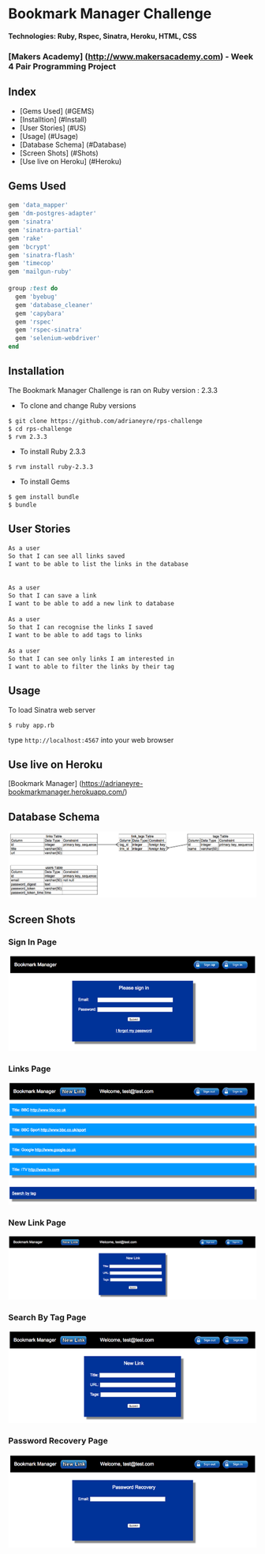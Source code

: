 # Bookmark Manager Challenge
#### Technologies: Ruby, Rspec, Sinatra, Heroku, HTML, CSS
### [Makers Academy] (http://www.makersacademy.com) - Week 4 Pair Programming Project

## Index
* [Gems Used] (#GEMS)
* [Installtion] (#Install)
* [User Stories] (#US)
* [Usage] (#Usage)
* [Database Schema] (#Database)
* [Screen Shots] (#Shots)
* [Use live on Heroku] (#Heroku)

## <a name="GEMS">Gems Used</a>
```ruby
gem 'data_mapper'
gem 'dm-postgres-adapter'
gem 'sinatra'
gem 'sinatra-partial'
gem 'rake'
gem 'bcrypt'
gem 'sinatra-flash'
gem 'timecop'
gem 'mailgun-ruby'

group :test do
  gem 'byebug'
  gem 'database_cleaner'
  gem 'capybara'
  gem 'rspec'
  gem 'rspec-sinatra'
  gem 'selenium-webdriver'
end
```

## <a name="Install">Installation</a>
The Bookmark Manager Challenge is ran on Ruby version : 2.3.3

* To clone and change Ruby versions
```shell
$ git clone https://github.com/adrianeyre/rps-challenge
$ cd rps-challenge
$ rvm 2.3.3
```
* To install Ruby 2.3.3
```shell
$ rvm install ruby-2.3.3
```
* To install Gems
```shell
$ gem install bundle
$ bundle
```

## <a name="US">User Stories</a>
```
As a user
So that I can see all links saved
I want to be able to list the links in the database


As a user
So that I can save a link
I want to be able to add a new link to database

As a user
So that I can recognise the links I saved
I want to be able to add tags to links

As a user
So that I can see only links I am interested in
I want to able to filter the links by their tag
```

## <a name="Usage">Usage</a>
To load Sinatra web server
```shell
$ ruby app.rb
```
type `http://localhost:4567` into your web browser

## <a name="Heroku">Use live on Heroku</a>

[Bookmark Manager] (https://adrianeyre-bookmarkmanager.herokuapp.com/)

## <a name="Database">Database Schema</a>
[![Schema](https://raw.githubusercontent.com/adrianeyre/bookmark-manager/master/images/schema.png)](https://raw.githubusercontent.com/adrianeyre/bookmark-manager/master/images/schema.png "Schema")

## <a name="Shots">Screen Shots</a>

### Sign In Page
[![ScreenShot](https://raw.githubusercontent.com/adrianeyre/bookmark-manager/master/images/screenshot1.png)](https://raw.githubusercontent.com/adrianeyre/bookmark-manager/master/images/screenshot1.png "Screen Shot")

### Links Page
[![ScreenShot](https://raw.githubusercontent.com/adrianeyre/bookmark-manager/master/images/screenshot2.png)](https://raw.githubusercontent.com/adrianeyre/bookmark-manager/master/images/screenshot2.png "Screen Shot")

### New Link Page
[![ScreenShot](https://raw.githubusercontent.com/adrianeyre/bookmark-manager/master/images/screenshot3.png)](https://raw.githubusercontent.com/adrianeyre/bookmark-manager/master/images/screenshot3.png "Screen Shot")

### Search By Tag Page
[![ScreenShot](https://raw.githubusercontent.com/adrianeyre/bookmark-manager/master/images/screenshot5.png)](https://raw.githubusercontent.com/adrianeyre/bookmark-manager/master/images/screenshot5.png "Screen Shot")

### Password Recovery Page
[![ScreenShot](https://raw.githubusercontent.com/adrianeyre/bookmark-manager/master/images/screenshot6.png)](https://raw.githubusercontent.com/adrianeyre/bookmark-manager/master/images/screenshot6.png "Screen Shot")
